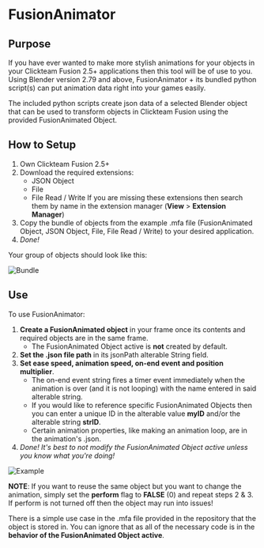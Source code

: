 # FusionAnimator

## Purpose
If you have ever wanted to make more stylish animations for your objects in your Clickteam Fusion 2.5+ applications then this tool will be of use to you.
Using Blender version 2.79 and above, FusionAnimator + its bundled python script(s) can put animation data right into your games easily.

The included python scripts create json data of a selected Blender object that can be used to transform objects in Clickteam Fusion using the provided FusionAnimated Object.

## How to Setup
1. Own Clickteam Fusion 2.5+
2. Download the required extensions:
   - JSON Object
   - File
   - File Read / Write
If you are missing these extensions then search them by name in the extension manager (**View** > **Extension Manager**)
3. Copy the bundle of objects from the example .mfa file (FusionAnimated Object, JSON Object, File, File Read / Write) to your desired application.
4. _Done!_

Your group of objects should look like this:

![Bundle](https://github.com/Mechlus/FusionAnimator/assets/82886093/4ff8e4ee-f5ed-4a5e-a1cf-c785fcec7926)

## Use
To use FusionAnimator:
1. **Create a FusionAnimated object** in your frame once its contents and required objects are in the same frame.
    - The FusionAnimated Object active is **not** created by default.  
2. **Set the .json file path** in its jsonPath alterable String field.
3. **Set ease speed, animation speed, on-end event and position multiplier**.
    - The on-end event string fires a timer event immediately when the animation is over (and it is not looping) with the name entered in said alterable string.
    - If you would like to reference specific FusionAnimated Objects then you can enter a unique ID in the alterable value **myID** and/or the alterable string **strID**.
    - Certain animation properties, like making an animation loop, are in the animation's .json.
4. _Done!_
_It's best to not modify the FusionAnimated Object active unless you know what you're doing!_

![Example](https://github.com/Mechlus/FusionAnimator/assets/82886093/434ca123-96a6-4deb-afcf-c6ce75be4f6a)


**NOTE**: If you want to reuse the same object but you want to change the animation, simply set the **perform** flag to **FALSE** (0) and repeat steps 2 & 3. If perform is not turned off then the object may run into issues!

There is a simple use case in the .mfa file provided in the repository that the object is stored in. You can ignore that as all of the necessary code is in the **behavior of the FusionAnimated Object active**.
